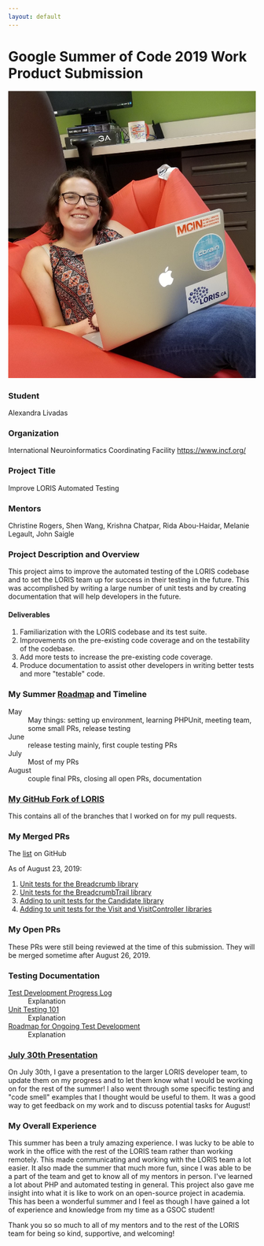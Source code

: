 ```yaml
---
layout: default
---
```



# Google Summer of Code 2019 Work Product Submission

![Profile](/assets/GSOC_pic1.jpg#gsoc)

### Student
Alexandra Livadas

### Organization
International Neuroinformatics Coordinating Facility
https://www.incf.org/

### Project Title
Improve LORIS Automated Testing

### Mentors
Christine Rogers, Shen Wang, Krishna Chatpar, Rida Abou-Haidar, Melanie Legault, John Saigle

### Project Description and Overview

This project aims to improve the automated testing of the LORIS codebase and to set the LORIS team up for success in their testing in the future. This was accomplished by writing a large number of unit tests and by creating documentation that will help developers in the future. 

#### Deliverables
1. Familiarization with the LORIS codebase and its test suite.
2. Improvements on the pre-existing code coverage and on the testability of the codebase. 
3. Add more tests to increase the pre-existing code coverage.
4. Produce documentation to assist other developers in writing better tests and more "testable" code.

### My Summer [Roadmap](https://docs.google.com/document/d/1T117SL0DfWE7x0mGoMm2MvP7T2UFudPR7IzSGNza3MM/edit?usp=sharing) and Timeline
<dl>
<dt>May</dt>
<dd>May things: setting up environment, learning PHPUnit, meeting team, some small PRs, release testing</dd>
<dt>June</dt>
<dd>release testing mainly, first couple testing PRs</dd>
<dt>July</dt>
<dd>Most of my PRs</dd>
<dt>August</dt>
<dd>couple final PRs, closing all open PRs, documentation</dd>
</dl>

### [My GitHub Fork of LORIS](https://github.com/AlexandraLivadas/Loris)
This contains all of the branches that I worked on for my pull requests. 

### My Merged PRs
The [list](https://github.com/aces/Loris/pulls?utf8=%E2%9C%93&q=is%3Apr+author%3AAlexandraLivadas+is%3Amerged+) on GitHub

As of August 23, 2019:
1. [Unit tests for the Breadcrumb library](https://github.com/aces/Loris/pull/4769)
2. [Unit tests for the BreadcrumbTrail library](https://github.com/aces/Loris/pull/4840)
3. [Adding to unit tests for the Candidate library](https://github.com/aces/Loris/pull/4936)
4. [Adding to unit tests for the Visit and VisitController libraries](https://github.com/aces/Loris/pull/4988)

### My Open PRs
These PRs were still being reviewed at the time of this submission. They will be merged sometime after August 26, 2019. 

### Testing Documentation
<dl>
<dt>
<a href="https://docs.google.com/document/d/1oNBvuH1UjeJSJ3N5b360oJTBsfNTtfUdjACOKXPqniY/edit?usp=sharing">Test Development Progress Log</a>
</dt>
<dd>Explanation</dd>
<dt>
<a href="https://docs.google.com/document/d/1nea2xHeMR8GtDZyPT4NU8XjQjJtR5_XLdjWwRyW1lmY/edit?usp=sharing">Unit Testing 101</a>
</dt>
<dd>Explanation</dd>
<dt>
<a href="https://docs.google.com/document/d/1h9s2D45ab6maXuPSQtOHstmcAPc2SF2eekFALKyd9Ug/edit?usp=sharing">Roadmap for Ongoing Test Development</a>
</dt>
<dd>Explanation</dd>
</dl>

### [July 30th Presentation](/assets/GSOC_Presentation.pdf)
On July 30th, I gave a presentation to the larger LORIS developer team, to update them on my progress and to let them know what I would be working on for the rest of the summer! I also went through some specific testing and "code smell" examples that I thought would be useful to them. It was a good way to get feedback on my work and to discuss potential tasks for August!

### My Overall Experience

This summer has been a truly amazing experience. I was lucky to be able to work in the office with the rest of the LORIS team rather than working remotely. This made communicating and working with the LORIS team a lot easier. It also made the summer that much more fun, since I was able to be a part of the team and get to know all of my mentors in person. I've learned a lot about PHP and automated testing in general. This project also gave me insight into what it is like to work on an open-source project in academia. This has been a wonderful summer and I feel as though I have gained a lot of experience and knowledge from my time as a GSOC student! 

Thank you so so much to all of my mentors and to the rest of the LORIS team for being so kind, supportive, and welcoming! 
